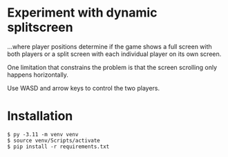 # Experiment with dynamic splitscreen

...where player positions determine if the game shows a full screen with both players or a split screen with
each individual player on its own screen.

One limitation that constrains the problem is that the screen scrolling only happens horizontally.

Use WASD and arrow keys to control the two players.

# Installation

    $ py -3.11 -m venv venv
    $ source venv/Scripts/activate
    $ pip install -r requirements.txt
